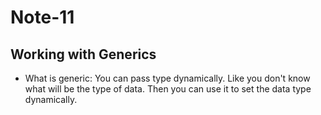 # Note-11

## Working with Generics

- What is generic: You can pass type dynamically. Like you don't know what will be the type of data. Then you can use it to set the data type dynamically.
